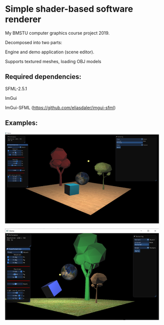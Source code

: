 # Simple shader-based software renderer
My BMSTU computer graphics course project 2019.

Decomposed into two parts:

Engine and demo application (scene editor).

Supports textured meshes, loading OBJ models

## Required dependencies:
SFML-2.5.1

ImGui

ImGui-SFML (https://github.com/eliasdaler/imgui-sfml)

## Examples: 

![Screenshot1](/SoftwareRenderer/assets/DemoScr1.png)

![Screenshot2](/SoftwareRenderer/assets/DemoScr2.png)
